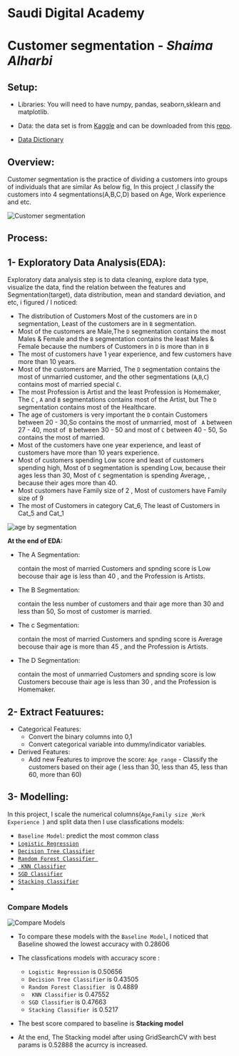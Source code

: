 # Saudi Digital Academy
# Customer segmentation -  *Shaima Alharbi*  

## Setup:

- Libraries: 
   You will need to have numpy, pandas, seaborn,sklearn and matplotlib.

-  Data:
   the data set is from [Kaggle](https://www.kaggle.com/vetrirah/customer) and can be downloaded from this [repo](https://github.com/shaimaa122/Customer_segment/blob/main/Train.csv). 
  
- [Data Dictionary](https://github.com/shaimaa122/Customer_segment/blob/main/Customer%20Segmentation%20-%20Data%20Dictinory.pdf)

## Overview:
Customer segmentation is the practice of dividing a customers into groups of individuals that are similar As below fig, In this project ,I classify the customers into 4 segmentations(A,B,C,D) based on Age, Work experience and etc.


![Customer segmentation](https://github.com/shaimaa122/Customer_segment/blob/main/Customer_segmintation.png)

## Process:
## 1- Exploratory Data Analysis(EDA):
Exploratory data analysis step is to data cleaning, explore data type, visualize the data, find the relation between the features and Segmentation(target), data distribution, mean and standard deviation, and etc, i figured / I noticed:

   - The distribution of Customers Most of the customers are in `D` segmentation, Least of the customers are in `B` segmentation.
   - Most of the customers are Male,The `D` segmentation contains the most Males & Female and the `B` segmentation contains the least Males & Female because the numbers of Customers in `D` is more than in `B`
   - The most of customers have 1 year experience, and few customers have more than 10 years.
   - Most of the customers are Married, The `D` segmentation contains the most of unmarried customer, and the other segmentations (`A`,`B`,`C`) contains most of married special `C`.
   - The most Profession is Artist and the least Profession is Homemaker, The `C` , `A` and `B` segmentations contains most of the Artist, but The `D` segmentation contains most of the Healthcare.
   - The age of customers is very important the `D` contain Customers between 20 - 30,So contains the most of unmarried, most of ` A`  between 27 - 40, most of` B` between 30 - 50 and most of `C` between 40 - 50, So contains the most of married.
   - Most of the customers have one year experience, and least of customers have more than 10 years experience.
   - Most of customers spending Low score and least of customers spending high, Most of `D` segmentation is spending Low, because their ages less than 30, Most of `C` segmentation is spending Average, , because their ages more than 40.
   - Most customers have Family size of 2 , Most of customers have  Family size of 9
   - The most of Customers in category Cat_6, The least of Customers in Cat_5 and Cat_1 
 
  ![age by segmentation](https://github.com/shaimaa122/Customer_segment/blob/main/EDA/age%20by%20segmintaions.png)

**At the end of EDA:**
- The A Segmentation:
     
    contain the most of married Customers and spnding score is Low becouse thair age is less than 40 , and the Profession is Artists.
- The B Segmentation:

   contain the less number of customers and thair age more than 30 and less than 50, So most of customer is married.
- The c Segmentation:

   contain the most of married Customers and spnding score is Average becouse thair age is more than 45 , and the Profession is Artists.
- The D Segmentation:

   contain the most of unmarried Customers and spnding score is low Customers becouse thair age is less than 30 , and the Profession is Homemaker.

## 2- Extract Featuures:
   - Categorical Features: 
      - Convert the binary columns into 0,1
      - Convert categorical variable into dummy/indicator variables.
   - Derived Features:
      - Add new Features to improve the score:
        `Age_range` - Classify the customers based on their age ( less than 30, less than 45, less than 60, more than 60)
        
        
## 3- Modelling:
   In this project, I scale the numerical columns(`Age`,`Family size `,`Work Experience `) and split data then I use classfications models: 
   - `Baseline Model`: 
      predict the most common class
   - [`Logistic Regression`](https://scikit-learn.org/stable/modules/generated/sklearn.linear_model.LogisticRegression.html?highlight=logistic%20regression#sklearn.linear_model.LogisticRegression)
   - [`Decision Tree Classifier`](https://scikit-learn.org/stable/modules/generated/sklearn.tree.DecisionTreeClassifier.html?highlight=decision%20tree%20classifier#sklearn.tree.DecisionTreeClassifier)
   - [`Random Forest Classifier `](https://scikit-learn.org/stable/modules/generated/sklearn.ensemble.RandomForestClassifier.html?highlight=random%20forest%20classifier#sklearn.ensemble.RandomForestClassifier)
   - [` KNN Classifier`](https://scikit-learn.org/stable/modules/generated/sklearn.neighbors.KNeighborsClassifier.html?highlight=kneighbors#sklearn.neighbors.KNeighborsClassifier)
   - [`SGD Classifier`](https://scikit-learn.org/stable/modules/generated/sklearn.linear_model.SGDClassifier.html?highlight=sgd%20classifier#sklearn.linear_model.SGDClassifier)
   - [`Stacking Classifier`](https://scikit-learn.org/stable/modules/generated/sklearn.ensemble.StackingClassifier.html?highlight=stacking%20classifier#sklearn.ensemble.StackingClassifier)
   - 
### Compare Models
![Compare Models](https://github.com/shaimaa122/Customer_segment/blob/main/compare%20models%20with%20grid.png)

- To compare these models with the `Baseline Model`, I noticed that Baseline showed the lowest accuracy with 0.28606
- The classfications models with accuracy score :
   - `Logistic Regression` is 0.50656
   - `Decision Tree Classifier` is 0.43505
   - `Random Forest Classifier ` is 0.4889
   - ` KNN Classifier` is 0.47552
   -  `SGD Classifier` is 0.47663
   -  `Stacking Classifier `is 0.5217
- The best score compared to baseline is **Stacking model**
   
- At the end, The Stacking model after using GridSearchCV with best params is 0.52888 the acurrcy is increased.
 
 
 
         

